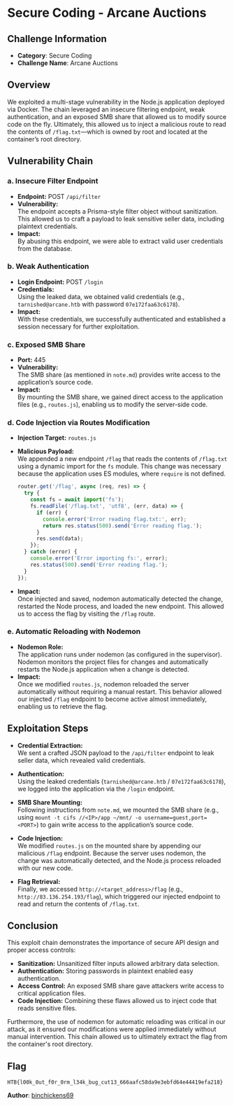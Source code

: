 # Secure Coding - Arcane Auctions

## Challenge Information
- **Category**: Secure Coding
- **Challenge Name**: Arcane Auctions

## Overview

We exploited a multi-stage vulnerability in the Node.js application deployed via Docker. The chain leveraged an insecure filtering endpoint, weak authentication, and an exposed SMB share that allowed us to modify source code on the fly. Ultimately, this allowed us to inject a malicious route to read the contents of `/flag.txt`—which is owned by root and located at the container’s root directory.

## Vulnerability Chain

### a. Insecure Filter Endpoint

- **Endpoint:** POST `/api/filter`
- **Vulnerability:**  
  The endpoint accepts a Prisma-style filter object without sanitization. This allowed us to craft a payload to leak sensitive seller data, including plaintext credentials.
- **Impact:**  
  By abusing this endpoint, we were able to extract valid user credentials from the database.

### b. Weak Authentication

- **Login Endpoint:** POST `/login`
- **Credentials:**  
  Using the leaked data, we obtained valid credentials (e.g., `tarnished@arcane.htb` with password `07e172faa63c6178`).
- **Impact:**  
  With these credentials, we successfully authenticated and established a session necessary for further exploitation.

### c. Exposed SMB Share

- **Port:** 445
- **Vulnerability:**  
  The SMB share (as mentioned in `note.md`) provides write access to the application’s source code.
- **Impact:**  
  By mounting the SMB share, we gained direct access to the application files (e.g., `routes.js`), enabling us to modify the server-side code.

### d. Code Injection via Routes Modification

- **Injection Target:** `routes.js`
- **Malicious Payload:**  
  We appended a new endpoint `/flag` that reads the contents of `/flag.txt` using a dynamic import for the `fs` module. This change was necessary because the application uses ES modules, where `require` is not defined.

  ```javascript
  router.get('/flag', async (req, res) => {
    try {
      const fs = await import('fs');
      fs.readFile('/flag.txt', 'utf8', (err, data) => {
        if (err) {
          console.error('Error reading flag.txt:', err);
          return res.status(500).send('Error reading flag.');
        }
        res.send(data);
      });
    } catch (error) {
      console.error('Error importing fs:', error);
      res.status(500).send('Error reading flag.');
    }
  });
  ```

- **Impact:**  
  Once injected and saved, nodemon automatically detected the change, restarted the Node process, and loaded the new endpoint. This allowed us to access the flag by visiting the `/flag` route.

### e. Automatic Reloading with Nodemon

- **Nodemon Role:**  
  The application runs under nodemon (as configured in the supervisor). Nodemon monitors the project files for changes and automatically restarts the Node.js application when a change is detected.
- **Impact:**  
  Once we modified `routes.js`, nodemon reloaded the server automatically without requiring a manual restart. This behavior allowed our injected `/flag` endpoint to become active almost immediately, enabling us to retrieve the flag.

## Exploitation Steps

- **Credential Extraction:**  
  We sent a crafted JSON payload to the `/api/filter` endpoint to leak seller data, which revealed valid credentials.

- **Authentication:**  
  Using the leaked credentials (`tarnished@arcane.htb` / `07e172faa63c6178`), we logged into the application via the `/login` endpoint.

- **SMB Share Mounting:**  
  Following instructions from `note.md`, we mounted the SMB share (e.g., using `mount -t cifs //<IP>/app ~/mnt/ -o username=guest,port=<PORT>`) to gain write access to the application’s source code.

- **Code Injection:**  
  We modified `routes.js` on the mounted share by appending our malicious `/flag` endpoint. Because the server uses nodemon, the change was automatically detected, and the Node.js process reloaded with our new code.

- **Flag Retrieval:**  
  Finally, we accessed `http://<target_address>/flag` (e.g., `http://83.136.254.193/flag`), which triggered our injected endpoint to read and return the contents of `/flag.txt`.

## Conclusion

This exploit chain demonstrates the importance of secure API design and proper access controls:

- **Sanitization:** Unsanitized filter inputs allowed arbitrary data selection.
- **Authentication:** Storing passwords in plaintext enabled easy authentication.
- **Access Control:** An exposed SMB share gave attackers write access to critical application files.
- **Code Injection:** Combining these flaws allowed us to inject code that reads sensitive files.

Furthermore, the use of nodemon for automatic reloading was critical in our attack, as it ensured our modifications were applied immediately without manual intervention. This chain allowed us to ultimately extract the flag from the container's root directory.

## Flag
```
HTB{l00k_0ut_f0r_0rm_l34k_bug_cut13_666aafc58da9e3ebfd64e44419efa218}
```

**Author**: [binchickens69](https://ctf.hackthebox.com/user/profile/605069)
